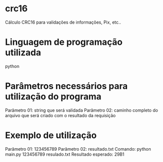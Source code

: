 # crc16
Cálculo CRC16 para validações de informações, Pix, etc..

# Linguagem de programação utilizada
python 

# Parâmetros necessários para utilização do programa
Parâmetro 01: string que será validada
Parâmetro 02: caminho completo do arquivo que será criado com o resultado da requisição

# Exemplo de utilização
Parâmetro 01: 123456789
Parâmetro 02: resultado.txt
Comando: python main.py 123456789 resulado.txt
Resultado esperado: 29B1

